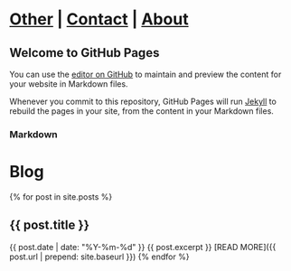 # [Other](other) | [Contact](contact) | [About](about)

## Welcome to GitHub Pages

You can use the [editor on GitHub](https://github.com/canteroe/hello-world/edit/master/README.md) to maintain and preview the content for your website in Markdown files.

Whenever you commit to this repository, GitHub Pages will run [Jekyll](https://jekyllrb.com/) to rebuild the pages in your site, from the content in your Markdown files.

### Markdown

# Blog
{% for post in site.posts %}
## {{ post.title }}
   
{{ post.date | date: "%Y-%m-%d" }}
{{ post.excerpt }}
[READ MORE]({{ post.url | prepend: site.baseurl }})
{% endfor %}
